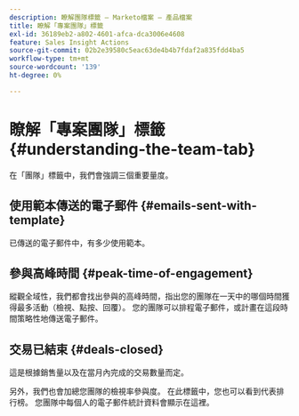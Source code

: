 ```yaml
---
description: 瞭解團隊標籤 — Marketo檔案 — 產品檔案
title: 瞭解「專案團隊」標籤
exl-id: 36189eb2-a802-4601-afca-dca3006e4608
feature: Sales Insight Actions
source-git-commit: 02b2e39580c5eac63de4b4b7fdaf2a835fdd4ba5
workflow-type: tm+mt
source-wordcount: '139'
ht-degree: 0%

---
```


# 瞭解「專案團隊」標籤 {#understanding-the-team-tab}

在「團隊」標籤中，我們會強調三個重要量度。

## 使用範本傳送的電子郵件 {#emails-sent-with-template}

已傳送的電子郵件中，有多少使用範本。

## 參與高峰時間 {#peak-time-of-engagement}

縱觀全域性，我們都會找出參與的高峰時間，指出您的團隊在一天中的哪個時間獲得最多活動（檢視、點按、回覆）。 您的團隊可以排程電子郵件，或計畫在這段時間策略性地傳送電子郵件。

## 交易已結束 {#deals-closed}

這是根據銷售量以及在當月內完成的交易數量而定。

另外，我們也會加總您團隊的檢視率參與度。 在此標籤中，您也可以看到代表排行榜。 您團隊中每個人的電子郵件統計資料會顯示在這裡。
